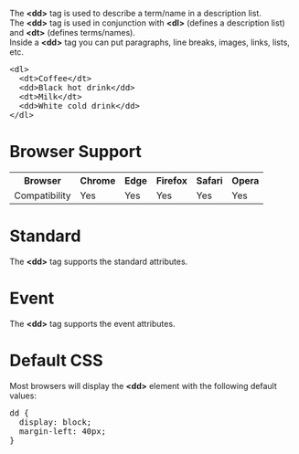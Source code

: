 The <b>&lt;dd&gt;</b> tag is used to describe a term/name in a description list.
<br>
The <b>&lt;dd&gt;</b> tag is used in conjunction with <b>&lt;dl&gt;</b> (defines a description list) and <b>&lt;dt&gt;</b> (defines terms/names).
<br>
Inside a <b>&lt;dd&gt;</b> tag you can put paragraphs, line breaks, images, links, lists, etc.
<pre>
&lt;dl&gt;
  &lt;dt&gt;Coffee&lt;/dt&gt;
  &lt;dd&gt;Black hot drink&lt;/dd&gt;
  &lt;dt&gt;Milk&lt;/dt&gt;
  &lt;dd&gt;White cold drink&lt;/dd&gt;
&lt;/dl&gt;
</pre>
<h1>Browser Support</h1>
<table class="ws-table-all notranslate">
  <tr>
    <th>Browser</th>
    <th>Chrome</th>
    <th>Edge</th>
    <th>Firefox</th>
    <th>Safari</th>
    <th>Opera</th>
  </tr>
  <tr>
    <td>Compatibility</td>
    <td>Yes</td>
    <td>Yes</td>
    <td>Yes</td>
    <td>Yes</td>
    <td>Yes</td>
  </tr>
</table>
<h1>Standard</h1>
The <b>&lt;dd&gt;</b> tag supports the standard attributes.
<h1>Event</h1>
The <b>&lt;dd&gt;</b> tag supports the event attributes.
<h1>Default CSS</h1>
Most browsers will display the <b>&lt;dd&gt;</b> element with the following default values:
<pre>
dd {
  display: block;
  margin-left: 40px;
}
</pre>
